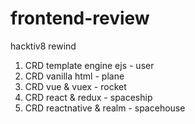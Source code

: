 # frontend-review
hacktiv8 rewind

1. CRD template engine ejs - user
2. CRD vanilla html - plane
3. CRD vue & vuex - rocket
4. CRD react & redux - spaceship
5. CRD reactnative & realm - spacehouse
